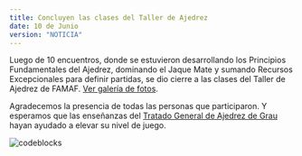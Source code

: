 ```yaml
---
title: Concluyen las clases del Taller de Ajedrez 
date: 10 de Junio
version: "NOTICIA"
---
```


Luego de 10 encuentros, donde se estuvieron desarrollando los Principios Fundamentales del Ajedrez, dominando el Jaque Mate y sumando Recursos Excepcionales para definir partidas, se dio cierre a las clases del Taller de Ajedrez de FAMAF. [Ver galería de fotos](https://drive.google.com/drive/folders/1h-KMtmys1Bm8oDB8-5JhSgRmwlJHnDlj?usp=sharing).

Agradecemos la presencia de todas las personas que participaron. Y esperamos que las enseñanzas del [Tratado General de Ajedrez de Grau](https://drive.google.com/file/d/1LStmiLqdQ_GlI9Hli4cIZiNCodPhDah4/view?usp=sharing) hayan ayudado a elevar su nivel de juego.

![codeblocks](/clases.png)
